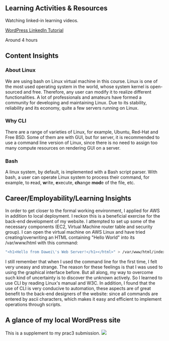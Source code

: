 ## Learning Activities & Resources

Watching linked-in learning videos.

[WordPress LinkedIn Tutorial](https://www.linkedin.com/learning/wordpress-essential-training-2023/getting-started-with-wordpress?u=2223545)

Around 4 hours

## Content Insights

### About Linux

We are using bash on Linux virtual machine in this course. Linux is one of the most used operating system in the world,
whose system kernel is open-sourced and free. Therefore, any user can modify it to realize different functionalities.
A lot of professionals and amateurs have formed a community for developing and maintaining Linux.
Due to its stability, reliability and its economy, quite a few servers running on Linux.

### Why CLI

There are a range of varieties of Linux, for example, Ubuntu, Red-Hat and Free BSD.
Some of them are with GUI, but for server, it is recommended to use a command line version of Linux,
since there is no need to assign too many compute resources on rendering GUI on a server.

### Bash

A linux system, by default, is implemented with a Bash script parser.
With bash, a user can operate Linux system to process their command,
for example, to **r**ead, **w**rite, **e**xecute, **ch**ange **mod**e of the file, etc.

## Career/Employability/Learning Insights

In order to get closer to the formal working environment, I applied for AWS in addition to local deployment.
I reckon this is a beneficial exercise for the back-end development of my website.
I attempted to set up some of the necessary components (EC2, Virtual Machine router table and security group).
I can open the virtual machine on AWS Linux and have tried creating/overwriting an HTML
containing "Hello World" into its /var/www/html with this command:

```bash
"<h1>Hello from Dawei\'s Web Server!</h1></html>" > /var/www/html/index.html
```

I still remember that when I used the command line for the first time, I felt very uneasy and strange.
The reason for these feelings is that I was used to using the graphical interface before.
But all along, my way to overcome such kind of uncertainty is to discover the unknown actively.
So I learned to use CLI by reading Linux's manual and W3C.
In addition, I found that the use of CLI is very conducive to automation,
these aspects are of great benefit to the back-end designers of the website:
since all commands are entered by ascii characters,
which makes it easy and efficient to implement operations through scripts.

## A glance of my local WordPress site

This is a supplement to my prac3 submission.
![](assets/week3/prac3-wp-homepage.png)